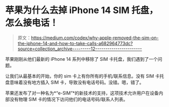 # 苹果为什么去掉 iPhone 14 SIM 托盘，怎么接电话！

> 原文：<https://medium.com/codex/why-apple-removed-the-sim-on-the-iphone-14-and-how-to-take-calls-a682964773dc?source=collection_archive---------12----------------------->

苹果刚刚从他们最新的 iPhone 14 系列中移除了 SIM 卡托盘，我们遇到了一个问题。

让我们从最基本的开始，你的 sim 卡上有你所有的手机/联系信息。没有 SIM 卡托盘意味着没有地方插入 SIM 卡，导致没有电话号码。没错。嗯，错了。

苹果还发布了对一种名为*“e-SIM”*的新技术的支持，这项技术允许用户在设备内部没有物理 SIM 卡的情况下访问他们的电话号码/联系人列表。